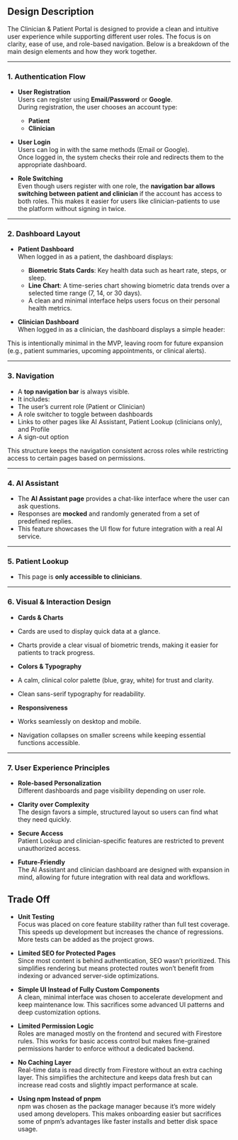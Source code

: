 ## Design Description

The Clinician & Patient Portal is designed to provide a clean and intuitive user experience while supporting different user roles. The focus is on clarity, ease of use, and role-based navigation. Below is a breakdown of the main design elements and how they work together.

---

### 1. Authentication Flow

- **User Registration**  
  Users can register using **Email/Password** or **Google**.  
  During registration, the user chooses an account type:
    - **Patient**
    - **Clinician**

- **User Login**  
  Users can log in with the same methods (Email or Google).  
  Once logged in, the system checks their role and redirects them to the appropriate dashboard.

- **Role Switching**  
  Even though users register with one role, the **navigation bar allows switching between patient and clinician** if the account has access to both roles. This makes it easier for users like clinician-patients to use the platform without signing in twice.

---

### 2. Dashboard Layout

- **Patient Dashboard**  
  When logged in as a patient, the dashboard displays:
    - **Biometric Stats Cards**: Key health data such as heart rate, steps, or sleep.
    - **Line Chart**: A time-series chart showing biometric data trends over a selected time range (7, 14, or 30 days).
    - A clean and minimal interface helps users focus on their personal health metrics.

- **Clinician Dashboard**  
  When logged in as a clinician, the dashboard displays a simple header:

This is intentionally minimal in the MVP, leaving room for future expansion (e.g., patient summaries, upcoming appointments, or clinical alerts).

---

### 3. Navigation

- A **top navigation bar** is always visible.
- It includes:
- The user’s current role (Patient or Clinician)
- A role switcher to toggle between dashboards
- Links to other pages like AI Assistant, Patient Lookup (clinicians only), and Profile
- A sign-out option

This structure keeps the navigation consistent across roles while restricting access to certain pages based on permissions.

---

### 4. AI Assistant

- The **AI Assistant page** provides a chat-like interface where the user can ask questions.
- Responses are **mocked** and randomly generated from a set of predefined replies.
- This feature showcases the UI flow for future integration with a real AI service.

---

### 5. Patient Lookup
- This page is **only accessible to clinicians**.

---

### 6. Visual & Interaction Design

- **Cards & Charts**
- Cards are used to display quick data at a glance.
- Charts provide a clear visual of biometric trends, making it easier for patients to track progress.

- **Colors & Typography**
- A calm, clinical color palette (blue, gray, white) for trust and clarity.
- Clean sans-serif typography for readability.

- **Responsiveness**
- Works seamlessly on desktop and mobile.
- Navigation collapses on smaller screens while keeping essential functions accessible.

---

### 7. User Experience Principles

- **Role-based Personalization**  
  Different dashboards and page visibility depending on user role.

- **Clarity over Complexity**  
  The design favors a simple, structured layout so users can find what they need quickly.

- **Secure Access**  
  Patient Lookup and clinician-specific features are restricted to prevent unauthorized access.

- **Future-Friendly**  
  The AI Assistant and clinician dashboard are designed with expansion in mind, allowing for future integration with real data and workflows.


## Trade Off
- **Unit Testing**  
  Focus was placed on core feature stability rather than full test coverage. This speeds up development but increases the chance of regressions. More tests can be added as the project grows.

- **Limited SEO for Protected Pages**  
  Since most content is behind authentication, SEO wasn’t prioritized. This simplifies rendering but means protected routes won’t benefit from indexing or advanced server-side optimizations.

- **Simple UI Instead of Fully Custom Components**  
  A clean, minimal interface was chosen to accelerate development and keep maintenance low. This sacrifices some advanced UI patterns and deep customization options.

- **Limited Permission Logic**  
  Roles are managed mostly on the frontend and secured with Firestore rules. This works for basic access control but makes fine-grained permissions harder to enforce without a dedicated backend.

- **No Caching Layer**  
  Real-time data is read directly from Firestore without an extra caching layer. This simplifies the architecture and keeps data fresh but can increase read costs and slightly impact performance at scale.

- **Using npm Instead of pnpm**  
  npm was chosen as the package manager because it’s more widely used among developers. This makes onboarding easier but sacrifices some of pnpm’s advantages like faster installs and better disk space usage.